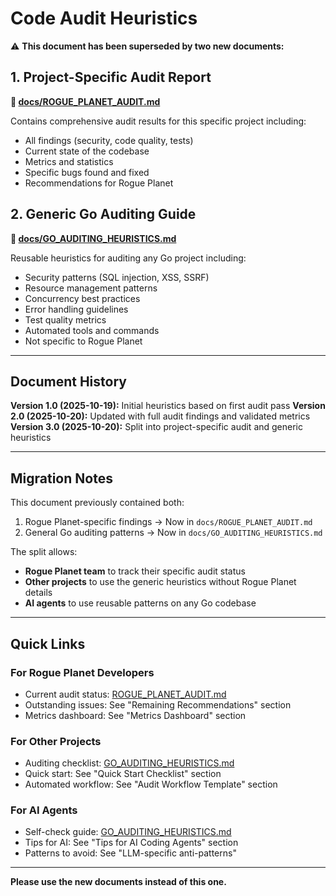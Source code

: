# Code Audit Heuristics

⚠️ **This document has been superseded by two new documents:**

## 1. Project-Specific Audit Report
**📄 [docs/ROGUE_PLANET_AUDIT.md](../docs/ROGUE_PLANET_AUDIT.md)**

Contains comprehensive audit results for this specific project including:
- All findings (security, code quality, tests)
- Current state of the codebase
- Metrics and statistics
- Specific bugs found and fixed
- Recommendations for Rogue Planet

## 2. Generic Go Auditing Guide
**📄 [docs/GO_AUDITING_HEURISTICS.md](../docs/GO_AUDITING_HEURISTICS.md)**

Reusable heuristics for auditing any Go project including:
- Security patterns (SQL injection, XSS, SSRF)
- Resource management patterns
- Concurrency best practices
- Error handling guidelines
- Test quality metrics
- Automated tools and commands
- Not specific to Rogue Planet

---

## Document History

**Version 1.0 (2025-10-19):** Initial heuristics based on first audit pass
**Version 2.0 (2025-10-20):** Updated with full audit findings and validated metrics
**Version 3.0 (2025-10-20):** Split into project-specific audit and generic heuristics

---

## Migration Notes

This document previously contained both:
1. Rogue Planet-specific findings → Now in `docs/ROGUE_PLANET_AUDIT.md`
2. General Go auditing patterns → Now in `docs/GO_AUDITING_HEURISTICS.md`

The split allows:
- **Rogue Planet team** to track their specific audit status
- **Other projects** to use the generic heuristics without Rogue Planet details
- **AI agents** to use reusable patterns on any Go codebase

---

## Quick Links

### For Rogue Planet Developers
- Current audit status: [ROGUE_PLANET_AUDIT.md](../docs/ROGUE_PLANET_AUDIT.md)
- Outstanding issues: See "Remaining Recommendations" section
- Metrics dashboard: See "Metrics Dashboard" section

### For Other Projects
- Auditing checklist: [GO_AUDITING_HEURISTICS.md](../docs/GO_AUDITING_HEURISTICS.md)
- Quick start: See "Quick Start Checklist" section
- Automated workflow: See "Audit Workflow Template" section

### For AI Agents
- Self-check guide: [GO_AUDITING_HEURISTICS.md](../docs/GO_AUDITING_HEURISTICS.md)
- Tips for AI: See "Tips for AI Coding Agents" section
- Patterns to avoid: See "LLM-specific anti-patterns"

---

**Please use the new documents instead of this one.**
